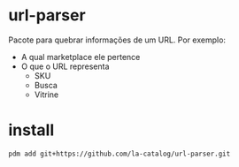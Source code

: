 # url-parser
Pacote para quebrar informações de um URL. Por exemplo:
- A qual marketplace ele pertence
- O que o URL representa
    - SKU
    - Busca
    - Vitrine

# install
`pdm add git+https://github.com/la-catalog/url-parser.git`